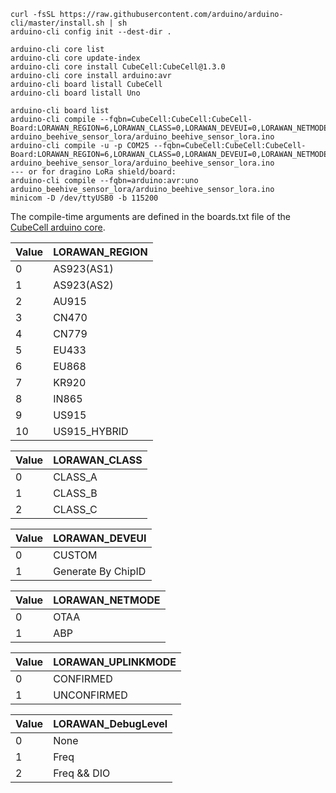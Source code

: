 ```
curl -fsSL https://raw.githubusercontent.com/arduino/arduino-cli/master/install.sh | sh
arduino-cli config init --dest-dir .
```

```
arduino-cli core list
arduino-cli core update-index
arduino-cli core install CubeCell:CubeCell@1.3.0
arduino-cli core install arduino:avr
arduino-cli board listall CubeCell
arduino-cli board listall Uno
```

```
arduino-cli board list
arduino-cli compile --fqbn=CubeCell:CubeCell:CubeCell-Board:LORAWAN_REGION=6,LORAWAN_CLASS=0,LORAWAN_DEVEUI=0,LORAWAN_NETMODE=0,LORAWAN_ADR=1,LORAWAN_UPLINKMODE=1,LORAWAN_Net_Reserve=0,LORAWAN_AT_SUPPORT=1,LORAWAN_RGB=0,LORAWAN_DebugLevel=0 arduino_beehive_sensor_lora/arduino_beehive_sensor_lora.ino
arduino-cli compile -u -p COM25 --fqbn=CubeCell:CubeCell:CubeCell-Board:LORAWAN_REGION=6,LORAWAN_CLASS=0,LORAWAN_DEVEUI=0,LORAWAN_NETMODE=0,LORAWAN_ADR=1,LORAWAN_UPLINKMODE=1,LORAWAN_Net_Reserve=0,LORAWAN_AT_SUPPORT=1,LORAWAN_RGB=0,LORAWAN_DebugLevel=0 arduino_beehive_sensor_lora/arduino_beehive_sensor_lora.ino
--- or for dragino LoRa shield/board:
arduino-cli compile --fqbn=arduino:avr:uno  arduino_beehive_sensor_lora/arduino_beehive_sensor_lora.ino
minicom -D /dev/ttyUSB0 -b 115200 
```
The compile-time arguments are defined in the boards.txt file of the [CubeCell arduino core](https://github.com/HelTecAutomation/ASR650x-Arduino).

| Value | LORAWAN_REGION |
|-------|----------------|
| 0     | AS923(AS1) |
| 1     | AS923(AS2) |
| 2     | AU915 |
| 3     | CN470 |
| 4     | CN779 |
| 5     | EU433 |
| 6     | EU868 |
| 7     | KR920 |
| 8     | IN865 |
| 9     | US915 |
| 10    | US915_HYBRID |

| Value | LORAWAN_CLASS |
|-------|---------------|
| 0     | CLASS_A |
| 1     | CLASS_B |
| 2     | CLASS_C |

| Value | LORAWAN_DEVEUI |
|-------|----------------|
 | 0     | CUSTOM |
 | 1     | Generate By ChipID |

| Value | LORAWAN_NETMODE |
|-------|-----------------|
| 0     | OTAA |
| 1     | ABP |

| Value | LORAWAN_UPLINKMODE |
|-------|--------------------|
| 0     | CONFIRMED |
| 1     | UNCONFIRMED |

| Value | LORAWAN_DebugLevel |
|-------|--------------------|
 | 0     | None |
 | 1     | Freq |
 | 2     | Freq && DIO |


